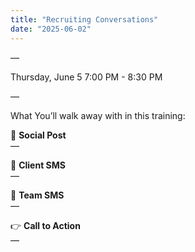 ```yaml
---
title: "Recruiting Conversations"
date: "2025-06-02"
---
```


—

Thursday, June 5
7:00 PM - 8:30 PM


—

What You’ll walk away with in this training:



📢 **Social Post**  
—

📨 **Client SMS**  
—

👥 **Team SMS**  
—

👉 **Call to Action**  
—
